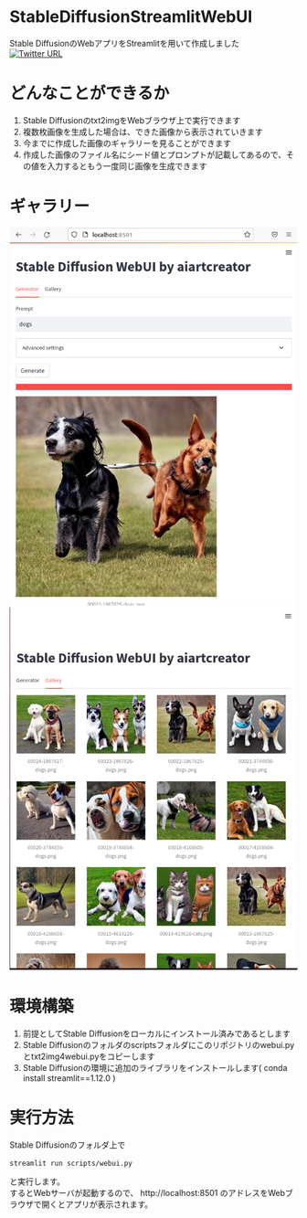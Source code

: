 # StableDiffusionStreamlitWebUI
Stable DiffusionのWebアプリをStreamlitを用いて作成しました  
[![Twitter URL](https://img.shields.io/twitter/url/https/twitter.com/aiartcreator824.svg?style=social&label=Follow%20%40aiartcreator824)](https://twitter.com/aiartcreator824)

# どんなことができるか
1. Stable Diffusionのtxt2imgをWebブラウザ上で実行できます
2. 複数枚画像を生成した場合は、できた画像から表示されていきます
3. 今までに作成した画像のギャラリーを見ることができます
4. 作成した画像のファイル名にシード値とプロンプトが記載してあるので、その値を入力するともう一度同じ画像を生成できます

# ギャラリー
![Gallery1](assets/gallery1.png)  
![Gallery2](assets/gallery2.png)

# 環境構築
1. 前提としてStable Diffusionをローカルにインストール済みであるとします
2. Stable Diffusionのフォルダのscriptsフォルダにこのリポジトリのwebui.pyとtxt2img4webui.pyをコピーします
3. Stable Diffusionの環境に追加のライブラリをインストールします( conda install streamlit==1.12.0 )

# 実行方法
Stable Diffusionのフォルダ上で
```
streamlit run scripts/webui.py
```
と実行します。  
するとWebサーバが起動するので、 http://localhost:8501 のアドレスをWebブラウザで開くとアプリが表示されます。
